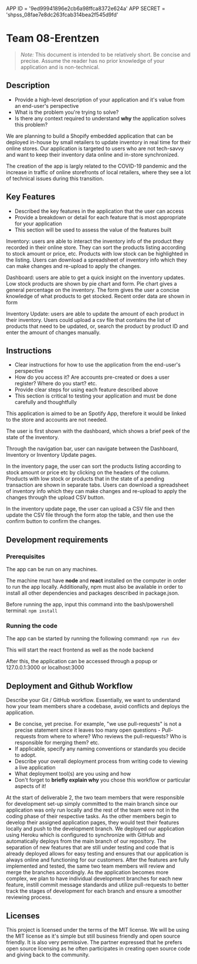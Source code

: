 APP ID = '9ed99941896e2cb6a98ffca8372e624a'
APP SECRET = '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'

# Team 08-Erentzen

> _Note:_ This document is intended to be relatively short. Be concise and precise. Assume the reader has no prior knowledge of your application and is non-technical. 

## Description 
 * Provide a high-level description of your application and it's value from an end-user's perspective
 * What is the problem you're trying to solve?
 * Is there any context required to understand **why** the application solves this problem?

We are planning to build a Shopify embedded application that can be deployed in-house by small retailers to update inventory in real time for their online stores. Our application is targeted to users who are not tech-savvy and want to keep their inventory data online and in-store synchronized.

The creation of the app is largly related to the COVID-19 pandemic and the increase in traffic of online storefronts of local retailers, where they see a lot of technical issues during this transition.

## Key Features
 * Described the key features in the application that the user can access
 * Provide a breakdown or detail for each feature that is most appropriate for your application
 * This section will be used to assess the value of the features built

Inventory: users are able to interact the inventory info of the product they recorded in their online store. They can sort the products listing according to stock amount or price, etc. Products with low stock can be highlighted in the listing. Users can download a spreadsheet of inventory info which they can make changes and re-upload to apply the changes.

Dashboard: users are able to get a quick insight on the inventory updates.
Low stock products are shown by pie chart and form. Pie chart gives a general percentage on the inventory. The form gives the user a concise knowledge of what products to get stocked.
Recent order data are shown in form

Inventory Update: users are able to update the amount of each product in their inventory. Users could upload a csv file that contains the list of products that need to be updated, or, search the product by product ID and enter the amount of changes manually.  

## Instructions
 * Clear instructions for how to use the application from the end-user's perspective
 * How do you access it? Are accounts pre-created or does a user register? Where do you start? etc. 
 * Provide clear steps for using each feature described above
 * This section is critical to testing your application and must be done carefully and thoughtfully

This application is aimed to be an Spotify App, therefore it would be linked to the store and accounts are not needed.

The user is first shown with the dashboard, which shows a brief peek of the state of the inventory.

Through the navigation bar, user can navigate between the Dashboard, Inventory or Inventory Update pages.

In the inventory page, the user can sort the products listing according to stock amount or price etc by clicking on the headers of the column. Products with low stock or products that in the state of a pending transaction are shown in separate tabs. Users can download a spreadsheet of inventory info which they can make changes and re-upload to apply the changes through the upload CSV button.

In the inventory update page, the user can upload a CSV file and then update the CSV file through the form atop the table, and then use the confirm button to confirm the changes.

 
 ## Development requirements
 ### Prerequisites
The app can be run on any machines.

The machine must have **node** and **react** installed on the computer in order to run the app locally. Additionally, npm must also be available in order to install all other dependencies and packages described in package.json.

Before running the app, input this command into the bash/powershell terminal:
`npm install` 

### Running the code
The app can be started by running the following command:
`npm run dev`

This will start the react frontend as well as the node backend

After this, the application can be accessed through a popup or 127.0.0.1:3000 or localhost:3000

 
 ## Deployment and Github Workflow

Describe your Git / GitHub workflow. Essentially, we want to understand how your team members share a codebase, avoid conflicts and deploys the application.

 * Be concise, yet precise. For example, "we use pull-requests" is not a precise statement since it leaves too many open questions - Pull-requests from where to where? Who reviews the pull-requests? Who is responsible for merging them? etc.
 * If applicable, specify any naming conventions or standards you decide to adopt.
 * Describe your overall deployment process from writing code to viewing a live application
 * What deployment tool(s) are you using and how
 * Don't forget to **briefly explain why** you chose this workflow or particular aspects of it!

At the start of deliverable 2, the two team members that were responsible for development set-up simply committed to the main branch since our application was only run locally and the rest of the team were not in the coding phase of their respective tasks. As the other members begin to develop their assigned application pages, they would test their features locally and push to the development branch. We deployed our application using Heroku which is configured to synchronize with GitHub and automatically deploys from the main branch of our repository. The separation of new features that are still under testing and code that is already deployed allows for easy testing and ensures that our application is always online and functioning for our customers. After the features are fully implemented and tested, the same two team members will review and merge the branches accordingly. As the application becomes more complex, we plan to have individual development branches for each new feature, instill commit message standards and utilize pull-requests to better track the stages of development for each branch and ensure a smoother reviewing process.

## Licenses

This project is licensed under the terms of the MIT license.
We will be using the MIT license as it's simple but still business friendly and open source friendly. It is also very permissive. 
The partner expressed that he prefers open source licensing as he often participates in creating open source code and giving back to the community.
